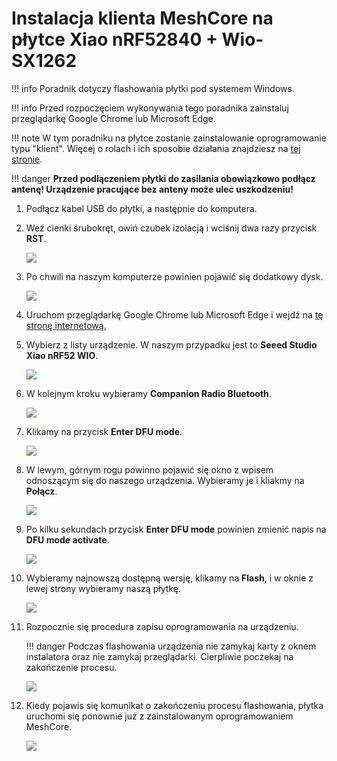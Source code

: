 # Instalacja klienta MeshCore na płytce Xiao nRF52840 + Wio-SX1262

!!! info
    Poradnik dotyczy flashowania płytki pod systemem Windows.

!!! info
    Przed rozpoczęciem wykonywania tego poradnika zainstaluj przeglądarkę Google Chrome lub Microsoft Edge.

!!! note
    W tym poradniku na płytce zostanie zainstalowanie oprogramowanie typu "klient". Więcej o rolach i ich sposobie działania znajdziesz na [tej stronie](/zaawansowane/role).

!!! danger
    **Przed podłączeniem płytki do zasilania obowiązkowo podłącz antenę! Urządzenie pracujące bez anteny może ulec uszkodzeniu!**

1. Podłącz kabel USB do płytki, a następnie do komputera.

2. Weź cienki śrubokręt, owiń czubek izolacją i wciśnij dwa razy przycisk **RST**.

    ![](./img/flashowanieXiaoNrf/1.webp)

3. Po chwili na naszym komputerze powinien pojawić się dodatkowy dysk.

    ![](./img/flashowanieXiaoNrf/2.webp)

4. Uruchom przeglądarkę Google Chrome lub Microsoft Edge i wejdź na [tę stronę internetową.](https://flasher.meshcore.co.uk/)

5. Wybierz z listy urządzenie. W naszym przypadku jest to **Seeed Studio Xiao nRF52 WIO**.

    ![](./img/flashowanieXiaoNrf/3.webp)

6. W kolejnym kroku wybieramy **Companion Radio Bluetooth**.

    ![](./img/flashowanieXiaoNrf/4.webp)

7. Klikamy na przycisk **Enter DFU mode**.

    ![](./img/flashowanieXiaoNrf/5.webp)

8. W lewym, górnym rogu powinno pojawić się okno z wpisem odnoszącym się do naszego urządzenia. Wybieramy je i kliakmy na **Połącz**.
    
    ![](./img/flashowanieXiaoNrf/6.webp)

9. Po kilku sekundach przycisk **Enter DFU mode** powinien zmienić napis na **DFU mode activate**. 

    ![](./img/flashowanieXiaoNrf/7.webp)

10. Wybieramy najnowszą dostępną wersję, klikamy na **Flash**, i w oknie z lewej strony wybieramy naszą płytkę. 

    ![](./img/flashowanieXiaoNrf/8.webp)

11. Rozpocznie się procedura zapisu oprogramowania na urządzeniu. 

    !!! danger
        Podczas flashowania urządzenia nie zamykaj karty z oknem instalatora oraz nie zamykaj przeglądarki. Cierpliwie poczekaj na zakończenie procesu. 

    ![](./img/flashowanieXiaoNrf/9.webp)

12. Kiedy pojawis się komunikat o zakończeniu procesu flashowania, płytka uruchomi się ponownie już z zainstalowanym oprogramowaniem MeshCore. 

    ![](./img/flashowanieXiaoNrf/10.webp)

